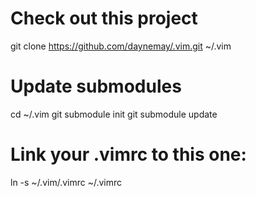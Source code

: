 # Check out this project
git clone https://github.com/daynemay/.vim.git ~/.vim

# Update submodules
cd ~/.vim
git submodule init
git submodule update

# Link your .vimrc to this one:
ln -s ~/.vim/.vimrc ~/.vimrc
